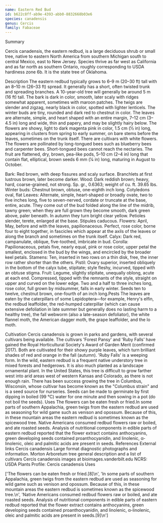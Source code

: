```yaml
---
name: Eastern Red Bud
id: b622c8ff-ab9e-4393-abb0-8832668b03e6
species: canadensis
genus: Cercis
family: Fabaceae
---
```

Summary



Cercis canadensis, the eastern redbud, is a large deciduous shrub or small tree, native to eastern North America from southern Michigan south to central Mexico, east to New Jersey. Species thrive as far west as California and as far north as southern Ontario, roughly corresponding to USDA hardiness zone 6b. It is the state tree of Oklahoma.

Description
The eastern redbud typically grows to 6–9 m (20–30 ft) tall with an 8–10 m (26–33 ft) spread. It generally has a short, often twisted trunk and spreading branches. A 10-year-old tree will generally be around 5 m (16 ft) tall. The bark is dark in color, smooth, later scaly with ridges somewhat apparent, sometimes with maroon patches. The twigs are slender and zigzag, nearly black in color, spotted with lighter lenticels. The winter buds are tiny, rounded and dark red to chestnut in color. The leaves are alternate, simple, and heart shaped with an entire margin, 7–12 cm (3–4.5 in) long and wide, thin and papery, and may be slightly hairy below.
The flowers are showy, light to dark magenta pink in color, 1.5 cm (1⁄2 in) long, appearing in clusters from spring to early summer, on bare stems before the leaves, sometimes on the trunk itself. There are cultivars with white flowers. The flowers are pollinated by long-tongued bees such as blueberry bees and carpenter bees. Short-tongued bees cannot reach the nectaries. The fruit are flattened, dry, brown, pea-like pods, 5–10 cm (2–4 in) long that contain flat, elliptical, brown seeds 6 mm (1⁄4 in) long, maturing in August to October.

Bark: Red brown, with deep fissures and scaly surface. Branchlets at first lustrous brown, later become darker.
Wood: Dark reddish brown; heavy, hard, coarse-grained, not strong. Sp. gr., 0.6363; weight of cu. ft. 39.65 lbs.
Winter buds: Chestnut brown, obtuse, one-eighth inch long.
Cotyledons oval, flat
Leaves: Alternate, simple, heart-shaped or broadly ovate, two to five inches long, five to seven-nerved, cordate or truncate at the base, entire, acute. They come out of the bud folded along the line of the midrib, tawny green; when they are full grown they become smooth, dark green above, paler beneath. In autumn they turn bright clear yellow. Petioles slender, terete, enlarged at the base. Stipules caducous.
Flowers: April, May, before and with the leaves, papilionaceous. Perfect, rose color, borne four to eight together, in fascicles which appear at the axils of the leaves or along the branch and sometimes on the trunk itself.
Calyx: Dark red, campanulate, oblique, five-toothed, imbricate in bud.
Corolla: Papilionaceous, petals five, nearly equal, pink or rose color, upper petal the smallest, enclosed in the bud by the wings, and encircled by the broader keel petals.
Stamens: Ten, inserted in two rows on a thin disk, free, the inner row rather shorter than the others.
Pistil: Ovary superior, inserted obliquely in the bottom of the calyx tube, stipitate; style fleshy, incurved, tipped with an obtuse stigma.
Fruit: Legume, slightly stipitate, unequally oblong, acute at each end. Compressed, tipped with the remnants of the style, straight on upper and curved on the lower edge. Two and a half to three inches long, rose color, full grown by midsummer, falls in early winter. Seeds ten to twelve, chestnut brown, one-fourth of an inch long.Pests
The leaves are eaten by the caterpillars of some Lepidoptera—for example, Henry's elfin, the redbud leaffolder, the red-humped caterpillar (which can cause extensive defoliation in late summer but generally does no lasting harm to a healthy tree), the fall webworm (also a late-season defoliator), the white flannel moth, the American dagger moth, the grape leaffolder, and the Io moth.

Cultivation
Cercis canadensis is grown in parks and gardens, with several cultivars being available. The cultivars 'Forest Pansy'
and 'Ruby Falls' 
have gained the Royal Horticultural Society's Award of Garden Merit (confirmed 2017). Both are cultivated for their showy purple leaves, which turn brilliant shades of red and orange in the fall (autumn). 'Ruby Falls' is a weeping form.
In the wild, eastern redbud is a frequent native understory tree in mixed forests and hedgerows. It is also much planted as a landscape ornamental plant.
In the United States, this tree is difficult to grow farther west into arid areas west of western Kansas and Colorado, as there is not enough rain. There has been success growing the tree in Columbus, Wisconsin, whose cultivar has become known as the "Columbus strain" and is a seed source for nurseries. Seeds can be made to germinate by first dipping in boiled (99 °C) water for one minute and then sowing in a pot (do not boil the seeds).
Uses
The flowers can be eaten fresh or fried.In some parts of southern Appalachia, green twigs from the eastern redbud are used as seasoning for wild game such as venison and opossum. Because of this, in these mountain areas the eastern redbud is sometimes known as the spicewood tree.
Native Americans consumed redbud flowers raw or boiled, and ate roasted seeds. Analysis of nutritional components in edible parts of eastern redbud reported that the flower extract contains anthocyanins, green developing seeds contained proanthocyanidin, and linolenic, α-linolenic, oleic and palmitic acids are present in seeds.
References
External links
Cercis canadensis Large format diagnostic photographs and information.
Morton Arboretum tree general description and a list of cultivars
Cercis canadensis images at bioimages.vanderbilt.edu
NCRS: USDA Plants Profile: Cercis canadensis
Uses

['The flowers can be eaten fresh or fried.[8]\n', 'In some parts of southern Appalachia, green twigs from the eastern redbud are used as seasoning for wild game such as venison and opossum. Because of this, in these mountain areas the eastern redbud is sometimes known as the spicewood tree.\n', 'Native Americans consumed redbud flowers raw or boiled, and ate roasted seeds. Analysis of nutritional components in edible parts of eastern redbud reported that the flower extract contains anthocyanins, green developing seeds contained proanthocyanidin, and linolenic, α-linolenic, oleic and palmitic acids are present in seeds.[9]\n']

